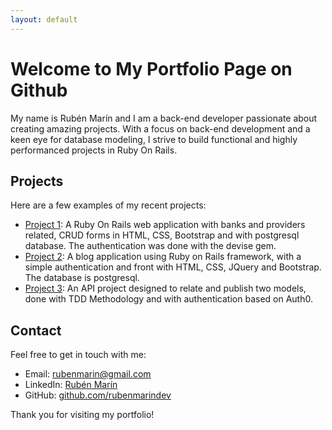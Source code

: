 ```yaml
---
layout: default
---
```


# Welcome to My Portfolio Page on Github

My name is Rubén Marín and I am a back-end developer passionate about creating amazing projects. With a focus on back-end development and a keen eye for database modeling, I strive to build functional and highly performanced projects in Ruby On Rails.

## Projects

Here are a few examples of my recent projects:

- [Project 1](https://github.com/rubenmarindev/test_bank): A Ruby On Rails web application with banks and providers related, CRUD forms in HTML, CSS, Bootstrap and with postgresql database. The authentication was done with the devise gem.
- [Project 2](https://github.com/rubenmarindev/alpha_blog): A blog application using Ruby on Rails framework, with a simple authentication and front with HTML, CSS, JQuery and Bootstrap. The database is postgresql.
- [Project 3](https://github.com/rubenmarindev/test_api): An API project designed to relate and publish two models, done with TDD Methodology and with authentication based on Auth0.

## Contact

Feel free to get in touch with me:

- Email: rubenmarin@gmail.com
- LinkedIn: [Rubén Marín](https://www.linkedin.com/in/ruben-dario-marin-batero)
- GitHub: [github.com/rubenmarindev](https://github.com/rubenmarindev)

Thank you for visiting my portfolio!
